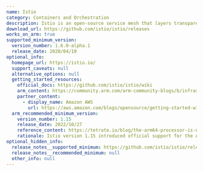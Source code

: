 ```yaml
---
name: Istio
category: Containers and Orchestration
description: Istio is an open-source service mesh that layers transparently onto existing distributed applications.
download_url: https://github.com/istio/istio/releases
works_on_arm: true
supported_minimum_version:
  version_number: 1.6.0-alpha.1
  release_date: 2020/04/10
optional_info:
  homepage_url: https://istio.io/
  support_caveats: null
  alternative_options: null
  getting_started_resources:
    official_docs: https://github.com/istio/istio/wiki
    arm_content: https://community.arm.com/arm-community-blogs/b/infrastructure-solutions-blog/posts/deploying-tetrate-istio-distribution-for-arm-neoverse-based-aws-graviton-processors
    partner_content:
      - display_name: Amazon AWS
        url: https://aws.amazon.com/blogs/opensource/getting-started-with-istio-on-amazon-eks/
  arm_recommended_minimum_version:
    version_number: 1.15
    release_date: 2022/10/27
    reference_content: https://tetrate.io/blog/the-arm64-processor-is-now-supported-in-istio-1-15/
    rationale: Istio version 1.15 introduced official support for the Arm64 architecture across both its data plane and control plane components. Prior to this release, while the data plane (Envoy) had Arm64 support, the control plane did not. This version ensures comprehensive functionality on Arm-based servers without the need for manual image builds.
optional_hidden_info:
  release_notes__supported_minimum: https://github.com/istio/istio/releases/tag/1.6.0-alpha.1
  release_notes__recommended_minimum: null
  other_info: null
---
```


